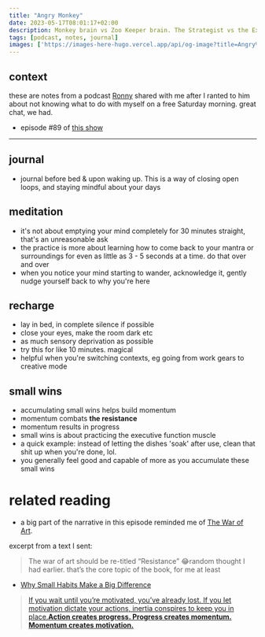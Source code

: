 ```yaml
---
title: "Angry Monkey"
date: 2023-05-17T08:01:17+02:00
description: Monkey brain vs Zoo Keeper brain. The Strategist vs the Executor
tags: [podcast, notes, journal]
images: ['https://images-here-hugo.vercel.app/api/og-image?title=Angry%20Monkey']
---
```


## context
these are notes from a podcast [Ronny](https://ronnypries.de/) shared with me after I ranted to him about not knowing what to do with myself on a free Saturday morning. great chat, we had.

- episode #89 of [this show](https://www.ubkhappyfuntimehour.com)

---

## journal
- journal before bed & upon waking up. 
This is a way of closing open loops, and staying mindful about your days

## meditation
- it's not about emptying your mind completely for 30 minutes straight, that's an unreasonable ask
- the practice is more about learning how to come back to your mantra or surroundings for even as little as 3 - 5 seconds at a time. do that over and over
- when you notice your mind starting to wander, acknowledge it, gently nudge yourself back to why you're here

## recharge
- lay in bed, in complete silence if possible
- close your eyes, make the room dark etc
- as much sensory deprivation as possible
- try this for like 10 minutes. magical
- helpful when you're switching contexts, eg going from work gears to creative mode

## small wins
- accumulating small wins helps build momentum
- momentum combats **the resistance**
- momentum results in progress
- small wins is about practicing the executive function muscle
- a quick example: instead of letting the dishes 'soak' after use, clean that shit up when you're done, lol.
- you generally feel good and capable of more as you accumulate these small wins

# related reading
- a big part of the narrative in this episode reminded me of [The War of Art](https://stevenpressfield.com/books/the-war-of-art/).

excerpt from a text I sent:
> The war of art should be re-titled “Resistance” 😂random thought I had earlier. that’s the core topic of the book, for me at least

- [Why Small Habits Make a Big Difference](https://fs.blog/habits-james-clear/)

> [If you wait until you’re motivated, you’ve already lost. If you let motivation dictate your actions, inertia conspires to keep you in place.**Action creates progress. Progress creates momentum. Momentum creates motivation.**](https://twitter.com/farnamstreet/status/1658804726069182465)